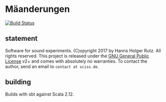 # Mäanderungen

[![Build Status](https://travis-ci.org/Sciss/Maeanderungen.svg?branch=master)](https://travis-ci.org/Sciss/Maeanderungen)

## statement

Software for sound experiments. (C)opyright 2017 by Hanns Holger Rutz. All rights reserved. This project is released under the
[GNU General Public License](http://github.com/Sciss/ImperfectHough/blob/master/LICENSE) v2+ and comes with absolutely no warranties.
To contact the author, send an email to `contact at sciss.de`.

## building

Builds with sbt against Scala 2.12.

